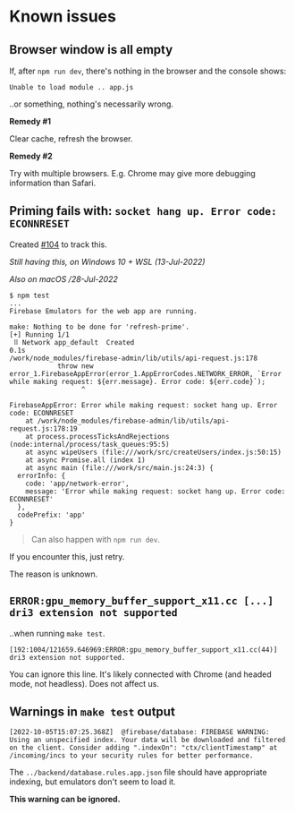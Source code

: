 # Known issues


## Browser window is all empty

If, after `npm run dev`, there's nothing in the browser and the console shows:

`Unable to load module .. app.js`

..or something, nothing's necessarily wrong.

**Remedy #1**

Clear cache, refresh the browser.

**Remedy #2**

Try with multiple browsers. E.g. Chrome may give more debugging information than Safari.


## Priming fails with: `socket hang up. Error code: ECONNRESET` 

Created [#104](https://github.com/akauppi/GroundLevel-firebase-es/issues/104) to track this.

*Still having this, on Windows 10 + WSL (13-Jul-2022)* 

*Also on macOS /28-Jul-2022*

```
$ npm test
...
Firebase Emulators for the web app are running.

make: Nothing to be done for 'refresh-prime'.
[+] Running 1/1
 ⠿ Network app_default  Created                                                                                                                                                                                   0.1s
/work/node_modules/firebase-admin/lib/utils/api-request.js:178
            throw new error_1.FirebaseAppError(error_1.AppErrorCodes.NETWORK_ERROR, `Error while making request: ${err.message}. Error code: ${err.code}`);
                  ^

FirebaseAppError: Error while making request: socket hang up. Error code: ECONNRESET
    at /work/node_modules/firebase-admin/lib/utils/api-request.js:178:19
    at process.processTicksAndRejections (node:internal/process/task_queues:95:5)
    at async wipeUsers (file:///work/src/createUsers/index.js:50:15)
    at async Promise.all (index 1)
    at async main (file:///work/src/main.js:24:3) {
  errorInfo: {
    code: 'app/network-error',
    message: 'Error while making request: socket hang up. Error code: ECONNRESET'
  },
  codePrefix: 'app'
}
```

>Can also happen with `npm run dev`.

If you encounter this, just retry.

The reason is unknown. 


## `ERROR:gpu_memory_buffer_support_x11.cc [...] dri3 extension not supported`

..when running `make test`.

```
[192:1004/121659.646969:ERROR:gpu_memory_buffer_support_x11.cc(44)] dri3 extension not supported.
```

You can ignore this line. It's likely connected with Chrome (and headed mode, not headless). Does not affect us.


## Warnings in `make test` output

```
[2022-10-05T15:07:25.368Z]  @firebase/database: FIREBASE WARNING: Using an unspecified index. Your data will be downloaded and filtered on the client. Consider adding ".indexOn": "ctx/clientTimestamp" at /incoming/incs to your security rules for better performance. 
```

The `../backend/database.rules.app.json` file should have appropriate indexing, but emulators don't seem to load it.

**This warning can be ignored.**

